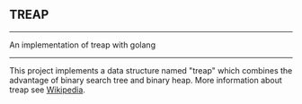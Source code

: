 ## TREAP
***

An implementation of treap with golang
***

This project implements a data structure named "treap" which combines the
advantage of binary search tree and binary heap. More information about treap
see [Wikipedia]. 


[Wikipedia]: http://en.wikipedia.org/wiki/Treap
